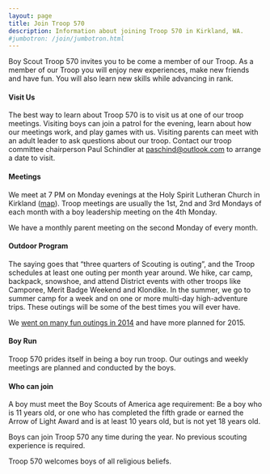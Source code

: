 ```yaml
---
layout: page
title: Join Troop 570
description: Information about joining Troop 570 in Kirkland, WA.
#jumbotron: /join/jumbotron.html
---
```

Boy Scout Troop 570 invites you to be come a member of our Troop. As a member
of our Troop you will enjoy new experiences, make new friends and have fun.
You will also learn new skills while advancing in rank.

#### Visit Us

The best way to learn about Troop 570 is to visit us at one of our troop
meetings. Visiting boys can join a patrol for the evening, learn about how our
meetings work, and play games with us. Visiting parents can meet with an adult
leader to ask questions about our troop. Contact our troop committee
chairperson Paul Schindler at
[paschind@outlook.com](mailto:paschind@outlook.com?subject=Request+To+Visit+Troop+Meeting)
to arrange a date to visit.

#### Meetings

We meet at 7 PM on Monday evenings at the Holy Spirit Lutheran Church in Kirkland
([map](https://www.google.com/maps/place/10021+NE+124th+St,+Kirkland,+WA+98034/@47.7107034,-122.2067723,17z/data=!3m1!4b1!4m2!3m1!1s0x549012702c70fbbf:0x9359246b1ebce8dc)).
Troop meetings are usually the 1st, 2nd and 3rd Mondays of each month with a
boy leadership meeting on the 4th Monday.

We have a monthly parent meeting on the second Monday of every month.

#### Outdoor Program

The saying goes that “three quarters of Scouting is outing”, and the Troop
schedules at least one outing per month year around. We hike, car camp,
backpack, snowshoe, and attend District events with other troops like Camporee,
Merit Badge Weekend and Klondike. In the summer, we go to summer camp for a
week and on one or more multi-day high-adventure trips. These outings will be
some of the best times you will ever have. 

We [went on many fun outings in 2014](/outings/) and have more planned for
2015.

#### Boy Run

Troop 570 prides itself in being a boy run troop. Our outings and weekly
meetings are planned and conducted by the boys.

#### Who can join

A boy must meet the Boy Scouts of America age requirement: Be a boy who is 11
years old, or one who has completed the fifth grade or earned the Arrow of
Light Award and is at least 10 years old, but is not yet 18 years old.

Boys can join Troop 570 any time during the year. No previous scouting
experience is required.

Troop 570 welcomes boys of all religious beliefs.
